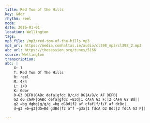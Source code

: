 ```yaml
---
title: Red Tom of the Hills
key: Gdor
rhythm: reel
mode: 
date: 2016-01-01
location: Wellington
tags: 
mp3_file: /mp3/red-tom-of-the-hills.mp3
mp3_url: https://media.comhaltas.ie/audio/cl398_mp3/cl398_2.mp3
abc_url: https://thesession.org/tunes/5166
source: Wellington
transcription:
abc: |
    X: 1
    T: Red Tom Of The Hills
    R: reel
    M: 4/4
    L: 1/8
    K: Gdor
    D~G3 DEFD|GABc defa|gfdc B/c/d BG|A/B/c AF DEFD|
    G2 dG cGAF|GABc defa|gfdc ~B3d|1 cAFA G3 F:|2 cAFA G2 Bd||
    g2 =bg dgbg|g/g/g =bg dGBd|f2 af cfaf|f/f/f af dcBc|
    d~g3 =b~g3|dG=Bd gdBd|f2 a^f ~g3a|1 fdcA G2 Bd:|2 fdcA G3 F||
    
---
```


